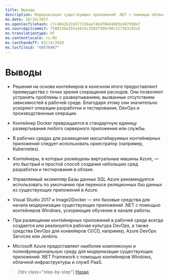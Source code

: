 ```yaml
---
title: Выводы
description: Модернизация существующих приложений .NET с помощью облака Azure и контейнеров Windows | Выводы
ms.date: 10/26/2017
ms.openlocfilehash: c7c4042b224577238ae74bd786d4803e487998e7
ms.sourcegitcommit: 7588136e355e10cbc2582f389c90c127363c02a5
ms.translationtype: HT
ms.contentlocale: ru-RU
ms.lasthandoff: 03/14/2020
ms.locfileid: "69578487"
---
```

# <a name="conclusions"></a>Выводы

- Решения на основе контейнеров в конечном итоге предоставляют преимущества с точки зрения сокращения расходов. Они позволяют устранять проблемы с развертыванием, вызванные отсутствием зависимостей в рабочей среде. Благодаря этому они значительно ускоряют операции разработки и тестирования, DevOps и производственные операции.

- Контейнер Docker превращается в стандартную единицу развертывания любого серверного приложения или службы.

- В рабочих средах для размещения масштабируемых контейнерных приложений следует использовать оркестратор (например, Kubernetes).

- Контейнеры, в которых размещены виртуальные машины Azure, — это быстрый и простой способ создания небольших сред разработки и тестирования в облаке.

- Управляемый экземпляр Базы данных SQL Azure рекомендуется использовать по умолчанию при переносе реляционных баз данных из существующих приложений в Azure.

- Visual Studio 2017 и Image2Docker — это базовые средства для начала модернизации существующих приложений .NET с помощью контейнеров Windows, ускоряющие обучение в начале работы.

- При размещении контейнерных приложений в рабочей среде всегда создается или реализуется рабочая культура DevOps, а также средства DevOps для конвейеров CI/CD, например, Azure DevOps Services или Jenkins.

- Microsoft Azure предоставляет наиболее комплексную и полнофункциональную среду для модернизации существующих приложений .NET Framework с помощью контейнеров Windows, облачной инфраструктуры и служб PaaS.

>[!div class="step-by-step"]
>[Назад](walkthroughs-technical-get-started-overview.md)
